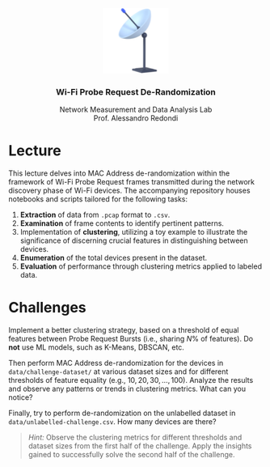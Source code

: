 
<!-- PROJECT LOGO -->
<br />
<div align="center">
  <a href="https://github.com/othneildrew/Best-README-Template">
    <img src="images/antenna-icon.png" alt="Logo" width="130">
  </a>

  <h3 align="center">Wi-Fi Probe Request De-Randomization</h3>

  <p align="center">
    Network Measurement and Data Analysis Lab
    <br />
    <a>Prof. Alessandro Redondi</a>
    <br />
  </p>
</div>

# Lecture

This lecture delves into MAC Address de-randomization within the framework of Wi-Fi Probe Request frames transmitted during the network discovery phase of Wi-Fi devices. The accompanying repository houses notebooks and scripts tailored for the following tasks:

1. **Extraction** of data from `.pcap` format to `.csv`.
2. **Examination** of frame contents to identify pertinent patterns.
3. Implementation of **clustering**, utilizing a toy example to illustrate the significance of discerning crucial features in distinguishing between devices.
4. **Enumeration** of the total devices present in the dataset.
5. **Evaluation** of performance through clustering metrics applied to labeled data.

# Challenges

Implement a better clustering strategy, based on a threshold of equal features between Probe Request Bursts (i.e., sharing $N$% of features). Do **not** use ML models, such as K-Means, DBSCAN, etc.

Then perform MAC Address de-randomization for the devices in `data/challenge-dataset/` at various dataset sizes and for different thresholds of feature equality (e.g., $10, 20, 30, ..., 100$). Analyze the results and observe any patterns or trends in clustering metrics. What can you notice?

Finally, try to perform de-randomization on the unlabelled dataset in `data/unlabelled-challenge.csv`. How many devices are there?

> *Hint:* Observe the clustering metrics for different thresholds and dataset sizes from the first half of the challenge. Apply the insights gained to successfully solve the second half of the challenge.